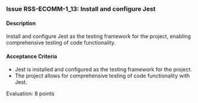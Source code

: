 ### Issue RSS-ECOMM-1_13: Install and configure Jest

#### Description
Install and configure Jest as the testing framework for the project, enabling comprehensive testing of code functionality.

#### Acceptance Criteria
- Jest is installed and configured as the testing framework for the project.
- The project allows for comprehensive testing of code functionality with Jest.

Evaluation: 8 points